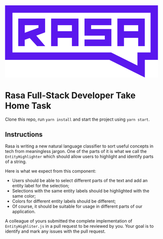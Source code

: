 ![Rasa](/src/components/rasa.svg)

# Rasa Full-Stack Developer Take Home Task

Clone this repo, run `yarn install` and start the project using `yarn start`. 

## Instructions

Rasa is writing a new natural language classifier to sort useful concepts in tech from meaningless jargon.
One of the parts of it is what we call the `EntityHighlighter` which should allow users to highlight and 
identify parts of a string.

Here is what we expect from this component: 
- Users should be able to select different parts of the text and add an entity label for the selection;
- Selections with the same entity labels should be highlighted with the same color;
- Colors for different entity labels should be different;
- Of course, it should be suitable for usage in different parts of our application.

A colleague of yours submitted the complete implementation of `EntityHighliter.js` in a pull request 
to be reviewed by you. Your goal is to identify and mark any issues with the pull request.